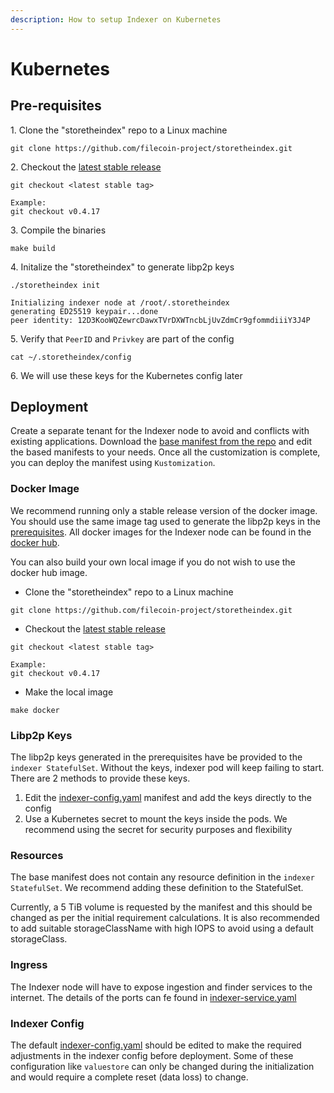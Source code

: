 ```yaml
---
description: How to setup Indexer on Kubernetes
---
```


# Kubernetes

## Pre-requisites

1\. Clone the "storetheindex" repo to a Linux machine

```
git clone https://github.com/filecoin-project/storetheindex.git
```

2\. Checkout the [latest stable release](https://github.com/filecoin-project/storetheindex/releases)

```
git checkout <latest stable tag>
```

```
Example:
git checkout v0.4.17
```

3\. Compile the binaries

```
make build
```

4\. Initalize the "storetheindex" to generate libp2p keys

```
./storetheindex init
```

```
Initializing indexer node at /root/.storetheindex
generating ED25519 keypair...done
peer identity: 12D3KooWQZewrcDawxTVrDXWTncbLjUvZdmCr9gfommdiiiY3J4P
```

5\. Verify that `PeerID` and `Privkey` are part of the config

```
cat ~/.storetheindex/config
```

6\. We will use these keys for the Kubernetes config later

## Deployment

Create a separate tenant for the Indexer node to avoid and conflicts with existing applications. Download the [base manifest from the repo](https://github.com/filecoin-project/storetheindex/tree/main/deploy/manifests/base/storetheindex) and edit the based manifests to your needs. Once all the customization is complete, you can deploy the manifest using `Kustomization`.

### Docker Image

We recommend running only a stable release version of the docker image. You should use the same image tag used to generate the libp2p keys in the [prerequisites](kubernetes.md#pre-requisites). All docker images for the Indexer node can be found in the [docker hub](https://hub.docker.com/r/filecoin/storetheindex/tags).

You can also build your own local image if you do not wish to use the docker hub image.

* Clone the "storetheindex" repo to a Linux machine

```
git clone https://github.com/filecoin-project/storetheindex.git
```

* Checkout the [latest stable release](https://github.com/filecoin-project/storetheindex/releases)

```
git checkout <latest stable tag>
```

```
Example:
git checkout v0.4.17
```

* Make the local image

```
make docker
```

### Libp2p Keys

The libp2p keys generated in the prerequisites have be provided to the `indexer StatefulSet`. Without the keys, indexer pod will keep failing to start. There are 2 methods to provide these keys.

1. Edit the [indexer-config.yaml](https://github.com/filecoin-project/storetheindex/blob/main/deploy/manifests/base/storetheindex/indexer-config.yaml) manifest and add the keys directly to the config
2. Use a Kubernetes secret to mount the keys inside the pods. We recommend using the secret for security purposes and flexibility

### Resources

The base manifest does not contain any resource definition in the `indexer StatefulSet`. We recommend adding these definition to the StatefulSet.

Currently, a 5 TiB volume is requested by the manifest and this should be changed as per the initial requirement calculations. It is also recommended to add suitable storageClassName with high IOPS to avoid using a default storageClass.

### Ingress

The Indexer node will have to expose ingestion and finder services to the internet. The details of the ports can fe found in [indexer-service.yaml](https://github.com/filecoin-project/storetheindex/blob/main/deploy/manifests/base/storetheindex/indexer-service.yaml)

### Indexer Config

The default [indexer-config.yaml](https://github.com/filecoin-project/storetheindex/blob/main/deploy/manifests/base/storetheindex/indexer-config.yaml) should be edited to make the required adjustments in the indexer config before deployment. Some of these configuration like `valuestore` can only be changed during the initialization and would require a complete reset (data loss) to change.

